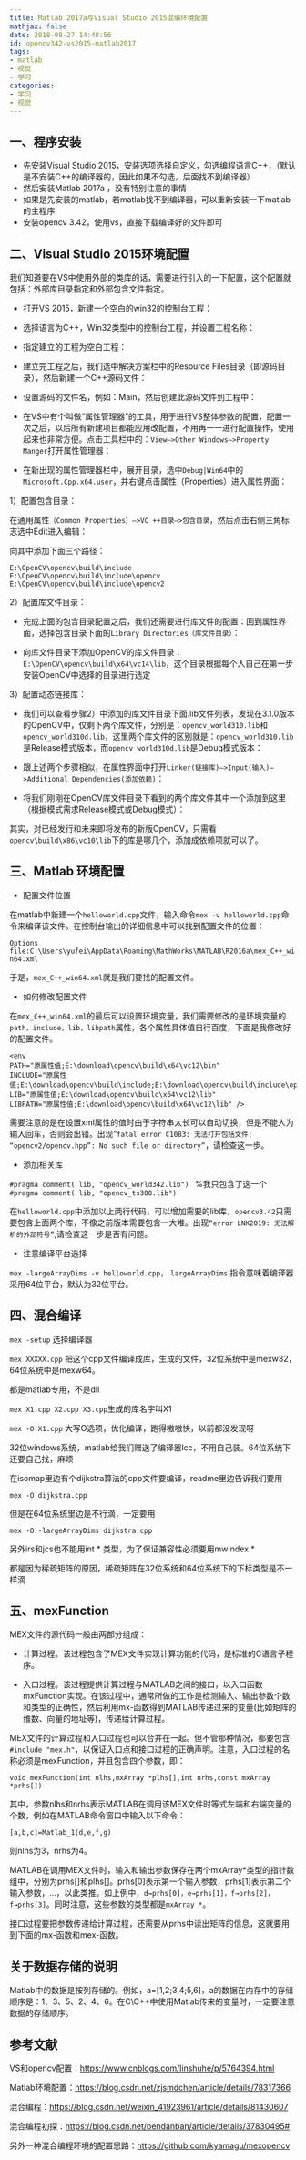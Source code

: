```yaml
---
title: Matlab 2017a与Visual Studio 2015混编环境配置
mathjax: false
date: 2018-08-27 14:48:56
id: opencv342-vs2015-matlab2017
tags:
- matlab
- 视觉
- 学习
categories:
- 学习
- 视觉
---
```


## 一、程序安装

- 先安装Visual Studio 2015，安装选项选择自定义，勾选编程语言C++，（默认是不安装C++的编译器的，因此如果不勾选，后面找不到编译器）
- 然后安装Matlab 2017a ，没有特别注意的事情
- 如果是先安装的matlab，若matlab找不到编译器，可以重新安装一下matlab的主程序
- 安装opencv 3.42，使用vs，直接下载编译好的文件即可

<!----more--->

## 二、Visual Studio 2015环境配置

我们知道要在VS中使用外部的类库的话，需要进行引入的一下配置，这个配置就包括：外部库目录指定和外部包含文件指定。

- 打开VS 2015，新建一个空白的win32的控制台工程：  
- 选择语言为C++，Win32类型中的控制台工程，并设置工程名称：
- 指定建立的工程为空白工程：
- 建立完工程之后，我们选中解决方案栏中的Resource Files目录（即源码目录），然后新建一个C++源码文件：
- 设置源码的文件名，例如：Main，然后创建此源码文件到工程中： 

- 在VS中有个叫做“属性管理器”的工具，用于进行VS整体参数的配置，配置一次之后，以后所有新建项目都能应用改配置，不用再一一进行配置操作，使用起来也非常方便。点击工具栏中的：`View—>Other Windows—>Property Manger`打开属性管理器：

- 在新出现的属性管理器栏中，展开目录，选中`Debug|Win64`中的`Microsoft.Cpp.x64.user`，并右键点击属性（Properties）进入属性界面：

1）配置包含目录：

在通用属性`（Common Properties）—>VC ++目录—>包含目录`，然后点击右侧三角标志选中Edit进入编辑：

向其中添加下面三个路径：

```
E:\OpenCV\opencv\build\include
E:\OpenCV\opencv\build\include\opencv
E:\OpenCV\opencv\build\include\opencv2
```

2）配置库文件目录：

- 完成上面的包含目录配置之后，我们还需要进行库文件的配置：回到属性界面，选择包含目录下面的`Library Directories（库文件目录）`：

- 向库文件目录下添加OpenCV的库文件目录：`E:\OpenCV\opencv\build\x64\vc14\lib`，这个目录根据每个人自己在第一步安装OpenCV中选择的目录进行选定

3）配置动态链接库：

- 我们可以查看步骤2）中添加的库文件目录下面.lib文件列表，发现在3.1.0版本的OpenCV中，仅剩下两个库文件，分别是：`opencv_world310.lib`和`opencv_world310d.lib`，这里两个库文件的区别就是：`opencv_world310.lib`是Release模式版本，而`opencv_world310d.lib`是Debug模式版本：

- 跟上述两个步骤相似，在属性界面中打开`Linker(链接库)—>Input(输入)—>Additional Dependencies(添加依赖)`：

- 将我们刚刚在OpenCV库文件目录下看到的两个库文件其中一个添加到这里（根据模式需求Release模式或Debug模式）：

其实，对已经发行和未来即将发布的新版OpenCV，只需看`opencv\build\x86\vc10\lib`下的库是哪几个，添加成依赖项就可以了。

## 三、Matlab 环境配置

- 配置文件位置

在matlab中新建一个`helloworld.cpp`文件，输入命令`mex -v helloworld.cpp`命令来编译该文件。在控制台输出的详细信息中可以找到配置文件的位置：

`Options file:C:\Users\yufei\AppData\Roaming\MathWorks\MATLAB\R2016a\mex_C++_win64.xml`

于是，`mex_C++_win64.xml`就是我们要找的配置文件。

- 如何修改配置文件

在`mex_C++_win64.xml`的最后可以设置环境变量，我们需要修改的是环境变量的`path，include，lib，libpath`属性，各个属性具体值自行百度，下面是我修改好的配置文件。

```
<env       
PATH="原属性值;E:\download\opencv\build\x64\vc12\bin"      
INCLUDE="原属性值;E:\download\opencv\build\include;E:\download\opencv\build\include\opencv2;E:\download\opencv\build\include\opencv"      
LIB="原属性值;E:\download\opencv\build\x64\vc12\lib"      
LIBPATH="原属性值;E:\download\opencv\build\x64\vc12\lib" />
```

需要注意的是在设置xml属性的值时由于字符串太长可以自动切换，但是不能人为输入回车，否则会出错。出现“`fatal error C1083: 无法打开包括文件: “opencv2/opencv.hpp”: No such file or directory”`，请检查这一步。

- 添加相关库

`#pragma comment( lib, "opencv_world342.lib") `   %我只包含了这一个 `#pragma comment( lib, "opencv_ts300.lib")`

在`helloworld.cpp`中添加以上两行代码，可以增加需要的lib库，`opencv3.42`只需要包含上面两个库，不像之前版本需要包含一大堆。出现`“error LNK2019: 无法解析的外部符号”`,请检查这一步是否有问题。

- 注意编译平台选择

`mex -largeArrayDims -v helloworld.cpp`， `largeArrayDims` 指令意味着编译器采用64位平台，默认为32位平台。

## 四、混合编译

`mex -setup` 选择编译器

`mex XXXXX.cpp`  把这个cpp文件编译成库，生成的文件，32位系统中是mexw32，64位系统中是mexw64。

都是matlab专用，不是dll

`mex X1.cpp X2.cpp X3.cpp`生成的库名字叫X1

`mex -O X1.cpp` 大写O选项，优化编译，跑得嗷嗷快，以前都没发现呀

32位windows系统，matlab给我们赠送了编译器lcc，不用自己装。64位系统下 还要自己找，麻烦

在isomap里边有个dijkstra算法的cpp文件要编译，readme里边告诉我们要用

`mex -O dijkstra.cpp`

但是在64位系统里边是不行滴，一定要用

`mex -O -largeArrayDims dijkstra.cpp`

另外irs和jcs也不能用int * 类型，为了保证兼容性必须要用mwIndex *

都是因为稀疏矩阵的原因，稀疏矩阵在32位系统和64位系统下的下标类型是不一样滴

## 五、mexFunction

MEX文件的源代码一般由两部分组成：

- 计算过程。该过程包含了MEX文件实现计算功能的代码，是标准的C语言子程序。

- 入口过程。该过程提供计算过程与MATLAB之间的接口，以入口函数mxFunction实现。在该过程中，通常所做的工作是检测输入、输出参数个数和类型的正确性，然后利用mx-函数得到MATLAB传递过来的变量(比如矩阵的维数、向量的地址等)，传递给计算过程。

MEX文件的计算过程和入口过程也可以合并在一起。但不管那种情况，都要包含`#include "mex.h"`，以保证入口点和接口过程的正确声明。注意，入口过程的名称必须是mexFunction，并且包含四个参数，即：

`void mexFunction(int nlhs,mxArray *plhs[],int nrhs,const mxArray *prhs[])`

其中，参数nlhs和nrhs表示MATLAB在调用该MEX文件时等式左端和右端变量的个数，例如在MATLAB命令窗口中输入以下命令：

`[a,b,c]=Matlab_1(d,e,f,g)`

则nlhs为3，nrhs为4。

MATLAB在调用MEX文件时，输入和输出参数保存在两个mxArray*类型的指针数组中，分别为prhs[]和plhs[]。prhs[0]表示第一个输入参数，prhs[1]表示第二个输入参数，…，以此类推。如上例中，`d→prhs[0]，e→prhs[1]，f→prhs[2]，f→prhs[3]`。同时注意，这些参数的类型都是`mxArray *`。

接口过程要把参数传递给计算过程，还需要从prhs中读出矩阵的信息，这就要用到下面的mx-函数和mex-函数。

## 关于数据存储的说明

Matlab中的数据是按列存储的。例如，a=[1,2;3,4;5,6]，a的数据在内存中的存储顺序是：1、3、5、2、4、6。在C\C++中使用Matlab传来的变量时，一定要注意数据的存储顺序。

## 参考文献

VS和opencv配置：<https://www.cnblogs.com/linshuhe/p/5764394.html>

Matlab环境配置：<https://blog.csdn.net/zjsmdchen/article/details/78317366>

混合编程：<https://blog.csdn.net/weixin_41923961/article/details/81430607>

混合编程初探：<https://blog.csdn.net/bendanban/article/details/37830495#>

另外一种混合编程环境的配置思路：<https://github.com/kyamagu/mexopencv>